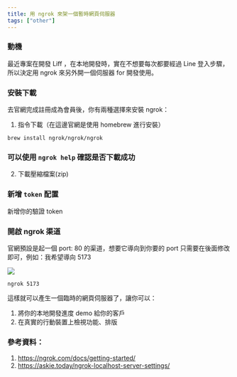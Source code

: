 ```yaml
---
title: 用 ngrok 來架一個暫時網頁伺服器
tags: ["other"]
---
```


### 動機

最近專案在開發 Liff ，在本地開發時，實在不想要每次都要經過 Line 登入步驟，所以決定用 ngrok 來另外開一個伺服器 for 開發使用。

### 安裝下載

去官網完成註冊成為會員後，你有兩種選擇來安裝 ngrok：

1. 指令下載（在這邊官網是使用 homebrew 進行安裝）

```terminal
brew install ngrok/ngrok/ngrok
```

### 可以使用 `ngrok help` 確認是否下載成功

2. 下載壓縮檔案(zip)

### 新增 `token` 配置

新增你的驗證 token

### 開啟 ngrok 渠道

官網預設是起一個 port: 80 的渠道，想要它導向到你要的 port 只需要在後面修改即可，例如：我希望導向 5173

![](https://res.cloudinary.com/dqh45yjcx/image/upload/v1700121911/ngrok_kbvxev.jpg)

```terminal
ngrok 5173
```

這樣就可以產生一個臨時的網頁伺服器了，讓你可以：

1. 將你的本地開發進度 demo 給你的客戶
2. 在真實的行動裝置上檢視功能、排版

### 參考資料：

1. https://ngrok.com/docs/getting-started/
2. https://askie.today/ngrok-localhost-server-settings/
